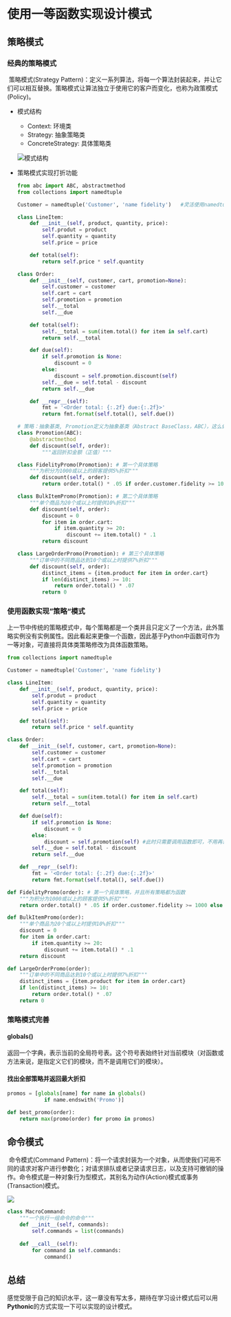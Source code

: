 
# 使用一等函数实现设计模式

## 策略模式

### 经典的策略模式

​	策略模式(Strategy Pattern)：定义一系列算法，将每一个算法封装起来，并让它们可以相互替换。策略模式让算法独立于使用它的客户而变化，也称为政策模式(Policy)。

 - 模式结构

   - Context: 环境类
   - Strategy: 抽象策略类
   - ConcreteStrategy: 具体策略类

   ![模式结构](https://design-patterns.readthedocs.io/zh_CN/latest/_images/Strategy.jpg)

 - 策略模式实现打折功能

   ```python
   from abc import ABC, abstractmethod
   from collections import namedtuple
   
   Customer = namedtuple('Customer', 'name fidelity')   #灵活使用namedtuple创建简单的类
   
   class LineItem:
       def __init__(self, product, quantity, price):
           self.produt = product
           self.quantity = quantity
           self.price = price
   
       def total(self):
           return self.price * self.quantity
   
   class Order:
       def __init__(self, customer, cart, promotion=None):
           self.customer = customer
           self.cart = cart
           self.promotion = promotion
           self.__total
           self.__due
   
       def total(self):
           self.__total = sum(item.total() for item in self.cart)
           return self.__total
   
       def due(self):
           if self.promotion is None:
               discount = 0
           else:
               discount = self.promotion.discount(self)
           self.__due = self.total - discount
           return self.__due
   
       def __repr__(self):
           fmt = '<Order total: {:.2f} due:{:.2f}>'
           return fmt.format(self.total(), self.due())
   
   # 策略：抽象基类, Promotion定义为抽象基类（Abstract BaseClass，ABC），这么做是为了使用 @abstractmethod 装饰器，从而明确表明所用的模式。
   class Promotion(ABC):
       @abstractmethod
       def discount(self, order):
           """返回折扣金额（正值）"""
   
   class FidelityPromo(Promotion): # 第一个具体策略
       """为积分为1000或以上的顾客提供5%折扣"""
       def discount(self, order):
           return order.total() * .05 if order.customer.fidelity >= 1000 else 0
   
   class BulkItemPromo(Promotion): # 第二个具体策略
       """单个商品为20个或以上时提供10%折扣"""
       def discount(self, order):
           discount = 0
           for item in order.cart:
               if item.quantity >= 20:
                   discount += item.total() * .1
           return discount
   
   class LargeOrderPromo(Promotion): # 第三个具体策略
       """订单中的不同商品达到10个或以上时提供7%折扣"""
       def discount(self, order):
           distinct_items = {item.product for item in order.cart}
           if len(distinct_items) >= 10:
               return order.total() * .07
           return 0
   ```

### 使用函数实现”策略“模式

​	上一节中传统的策略模式中，每个策略都是一个类并且只定义了一个方法，此外策略实例没有实例属性。因此看起来更像一个函数，因此基于Python中函数可作为一等对象，可直接将具体类策略修改为具体函数策略。

```python
from collections import namedtuple

Customer = namedtuple('Customer', 'name fidelity')

class LineItem:
    def __init__(self, product, quantity, price):
        self.produt = product
        self.quantity = quantity
        self.price = price

    def total(self):
        return self.price * self.quantity

class Order:
    def __init__(self, customer, cart, promotion=None):
        self.customer = customer
        self.cart = cart
        self.promotion = promotion
        self.__total
        self.__due

    def total(self):
        self.__total = sum(item.total() for item in self.cart)
        return self.__total

    def due(self):
        if self.promotion is None:
            discount = 0
        else:
            discount = self.promotion(self)	#此时只需要调用函数即可，不用再调用实例方法
        self.__due = self.total - discount
        return self.__due

    def __repr__(self):
        fmt = '<Order total: {:.2f} due:{:.2f}>'
        return fmt.format(self.total(), self.due())

def FidelityPromo(order): # 第一个具体策略，并且所有策略都为函数
    """为积分为1000或以上的顾客提供5%折扣"""
    return order.total() * .05 if order.customer.fidelity >= 1000 else 0

def BulkItemPromo(order):
    """单个商品为20个或以上时提供10%折扣"""
    discount = 0
    for item in order.cart:
        if item.quantity >= 20:
            discount += item.total() * .1
    return discount

def LargeOrderPromo(order):
    """订单中的不同商品达到10个或以上时提供7%折扣"""
    distinct_items = {item.product for item in order.cart}
    if len(distinct_items) >= 10:
        return order.total() * .07
    return 0
```

### 策略模式完善

#### globals()

返回一个字典，表示当前的全局符号表。这个符号表始终针对当前模块（对函数或方法来说，是指定义它们的模块，而不是调用它们的模块）。

#### 找出全部策略并返回最大折扣

```python
promos = [globals[name] for name in globals()
            if name.endswith('Promo')]

def best_promo(order):
    return max(promo(order) for promo in promos)
```

## 命令模式

​	命令模式(Command Pattern)：将一个请求封装为一个对象，从而使我们可用不同的请求对客户进行参数化；对请求排队或者记录请求日志，以及支持可撤销的操作。命令模式是一种对象行为型模式，其别名为动作(Action)模式或事务(Transaction)模式。

![](https://design-patterns.readthedocs.io/zh_CN/latest/_images/Command.jpg)

```python
class MacroCommand:
	"""一个执行一组命令的命令"""
	def __init__(self, commands):
		self.commands = list(commands)
        
	def __call__(self):
		for command in self.commands: 
			command()
```

## 总结

感觉受限于自己的知识水平，这一章没有写太多，期待在学习设计模式后可以用**Pythonic**的方式实现一下可以实现的设计模式。